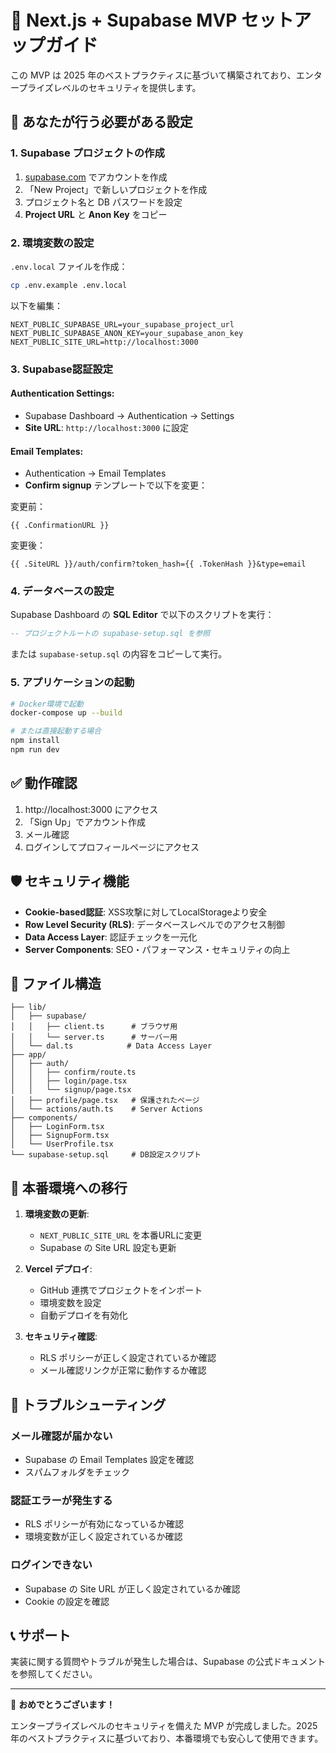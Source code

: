 # 🚀 Next.js + Supabase MVP セットアップガイド

この MVP は 2025 年のベストプラクティスに基づいて構築されており、エンタープライズレベルのセキュリティを提供します。

## 🎯 あなたが行う必要がある設定

### 1. Supabase プロジェクトの作成

1. [supabase.com](https://supabase.com) でアカウントを作成
2. 「New Project」で新しいプロジェクトを作成
3. プロジェクト名と DB パスワードを設定
4. **Project URL** と **Anon Key** をコピー

### 2. 環境変数の設定

`.env.local` ファイルを作成：

```bash
cp .env.example .env.local
```

以下を編集：

```env
NEXT_PUBLIC_SUPABASE_URL=your_supabase_project_url
NEXT_PUBLIC_SUPABASE_ANON_KEY=your_supabase_anon_key
NEXT_PUBLIC_SITE_URL=http://localhost:3000
```

### 3. Supabase認証設定

#### Authentication Settings:
- Supabase Dashboard → Authentication → Settings
- **Site URL**: `http://localhost:3000` に設定

#### Email Templates:
- Authentication → Email Templates
- **Confirm signup** テンプレートで以下を変更：

変更前：
```
{{ .ConfirmationURL }}
```

変更後：
```
{{ .SiteURL }}/auth/confirm?token_hash={{ .TokenHash }}&type=email
```

### 4. データベースの設定

Supabase Dashboard の **SQL Editor** で以下のスクリプトを実行：

```sql
-- プロジェクトルートの supabase-setup.sql を参照
```

または `supabase-setup.sql` の内容をコピーして実行。

### 5. アプリケーションの起動

```bash
# Docker環境で起動
docker-compose up --build

# または直接起動する場合
npm install
npm run dev
```

## ✅ 動作確認

1. http://localhost:3000 にアクセス
2. 「Sign Up」でアカウント作成
3. メール確認
4. ログインしてプロフィールページにアクセス

## 🛡️ セキュリティ機能

- **Cookie-based認証**: XSS攻撃に対してLocalStorageより安全
- **Row Level Security (RLS)**: データベースレベルでのアクセス制御
- **Data Access Layer**: 認証チェックを一元化
- **Server Components**: SEO・パフォーマンス・セキュリティの向上

## 📁 ファイル構造

```
├── lib/
│   ├── supabase/
│   │   ├── client.ts      # ブラウザ用
│   │   └── server.ts      # サーバー用
│   └── dal.ts            # Data Access Layer
├── app/
│   ├── auth/
│   │   ├── confirm/route.ts
│   │   ├── login/page.tsx
│   │   └── signup/page.tsx
│   ├── profile/page.tsx   # 保護されたページ
│   └── actions/auth.ts    # Server Actions
├── components/
│   ├── LoginForm.tsx
│   ├── SignupForm.tsx
│   └── UserProfile.tsx
└── supabase-setup.sql     # DB設定スクリプト
```

## 🚨 本番環境への移行

1. **環境変数の更新**:
   - `NEXT_PUBLIC_SITE_URL` を本番URLに変更
   - Supabase の Site URL 設定も更新

2. **Vercel デプロイ**:
   - GitHub 連携でプロジェクトをインポート
   - 環境変数を設定
   - 自動デプロイを有効化

3. **セキュリティ確認**:
   - RLS ポリシーが正しく設定されているか確認
   - メール確認リンクが正常に動作するか確認

## 🔧 トラブルシューティング

### メール確認が届かない
- Supabase の Email Templates 設定を確認
- スパムフォルダをチェック

### 認証エラーが発生する
- RLS ポリシーが有効になっているか確認
- 環境変数が正しく設定されているか確認

### ログインできない
- Supabase の Site URL が正しく設定されているか確認
- Cookie の設定を確認

## 📞 サポート

実装に関する質問やトラブルが発生した場合は、Supabase の公式ドキュメントを参照してください。

---

🎉 **おめでとうございます！**

エンタープライズレベルのセキュリティを備えた MVP が完成しました。2025 年のベストプラクティスに基づいており、本番環境でも安心して使用できます。